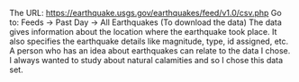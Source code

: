 The URL: https://earthquake.usgs.gov/earthquakes/feed/v1.0/csv.php
Go to: Feeds -> Past Day -> All Earthquakes  (To download the data)
The data gives information about the location where the earthquake took place. It also specifies the earthquake details like magnitude, type, id assigned, etc. A person who has an idea about earthquakes can relate to the data I chose. I always wanted to study about natural calamities and so I chose this data set.
